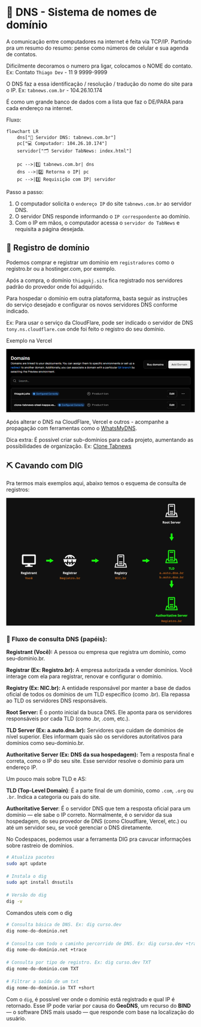 # 📡 DNS - Sistema de nomes de domínio

A comunicação entre computadores na internet é feita via TCP/IP. Partindo pra um resumo do resumo: pense como números de celular e sua agenda de contatos.

Dificilmente decoramos o numero pra ligar, colocamos o NOME do contato. Ex: Contato `Thiago Dev` - 11 9 9999-9999

O DNS faz a essa identificação / resolução / tradução do nome do site para o IP. Ex: `tabnews.com.br` - 104.26.10.174

É como um grande banco de dados com a lista que faz o DE/PARA para cada endereço na internet.

Fluxo:

```mermaid
flowchart LR
    dns["🧭 Servidor DNS: tabnews.com.br"]
    pc["💻 Computador: 104.26.10.174"]
    servidor["🗂️ Servidor TabNews: index.html"]

    pc -->|1️⃣ tabnews.com.br| dns
    dns -->|2️⃣ Retorna o IP| pc
    pc -->|3️⃣ Requisição com IP| servidor
```

Passo a passo:

1. O computador solicita o `endereço IP` do site `tabnews.com.br` ao servidor DNS.
1. O servidor DNS responde informando o `IP correspondente` ao domínio.
1. Com o IP em mãos, o computador acessa o `servidor do TabNews` e requisita a página desejada.

## 📝 Registro de domínio

Podemos comprar e registrar um domínio em `registradores` como o registro.br ou a hostinger.com, por exemplo.

Após a compra, o domínio `thiagokj.site` fica registrado nos servidores padrão do provedor onde foi adquirido.

Para hospedar o domínio em outra plataforma, basta seguir as instruções do serviço desejado e configurar os novos servidores DNS conforme indicado.

Ex: Para usar o serviço da CloudFlare, pode ser indicado o servidor de DNS `tony.ns.cloudflare.com` onde foi feito o registro do seu domínio.

Exemplo na Vercel

![Exemplo vercel](img/dns-vercel.png)

Após alterar o DNS na CloudFlare, Vercel e outros - acompanhe a propagação com ferramentas como o [WhatsMyDNS](https://www.whatsmydns.net/).

Dica extra: É possível criar sub-domínios para cada projeto, aumentando as possibilidades de organização. Ex: [Clone Tabnews](https://clone-tabnews.thiagokj.site/)

## ⛏️ Cavando com DIG

Pra termos mais exemplos aqui, abaixo temos o esquema de consulta de registros:

![DNS Resumo](img/dns-resumo-1.png)

### 🧭 Fluxo de consulta DNS (papéis):

**Registrant (Você):** A pessoa ou empresa que registra um domínio, como seu-dominio.br.

**Registrar (Ex: Registro.br):** A empresa autorizada a vender domínios. Você interage com ela para registrar, renovar e configurar o domínio.

**Registry (Ex: NIC.br):** A entidade responsável por manter a base de dados oficial de todos os domínios de um TLD específico (como .br). Ela repassa ao TLD os servidores DNS responsáveis.

**Root Server:** É o ponto inicial da busca DNS. Ele aponta para os servidores responsáveis por cada TLD (como .br, .com, etc.).

**TLD Server (Ex: a.auto.dns.br):** Servidores que cuidam de domínios de nível superior. Eles informam quais são os servidores autoritativos para domínios como seu-dominio.br.

**Authoritative Server (Ex: DNS da sua hospedagem):** Tem a resposta final e correta, como o IP do seu site. Esse servidor resolve o domínio para um endereço IP.

Um pouco mais sobre TLD e AS:

**TLD (Top-Level Domain)**: É a parte final de um domínio, como `.com`, `.org` ou `.br`. Indica a categoria ou país do site.

**Authoritative Server**: É o servidor DNS que tem a resposta oficial para um domínio — ele sabe o IP correto. Normalmente, é o servidor da sua hospedagem, do seu provedor de DNS (como Cloudflare, Vercel, etc.) ou até um servidor seu, se você gerenciar o DNS diretamente.

No Codespaces, podemos usar a ferramenta DIG pra cavucar informações sobre rastreio de domínios.

```bash
# Atualiza pacotes
sudo apt update

# Instala o dig
sudo apt install dnsutils

# Versão do dig
dig -v
```

Comandos uteis com o dig

```bash
# Consulta básica de DNS. Ex: dig curso.dev
dig nome-do-dominio.net

# Consulta com todo o caminho percorrido de DNS. Ex: dig curso.dev +trace
dig nome-do-dominio.net +trace

# Consulta por tipo de registro. Ex: dig curso.dev TXT
dig nome-do-dominio.com TXT

# Filtrar a saída de um txt
dig nome-do-dominio.io TXT +short
```

Com o `dig`, é possível ver onde o domínio está registrado e qual IP é retornado. Esse IP pode variar por causa do **GeoDNS**, um recurso do **BIND** — o software DNS mais usado — que responde com base na localização do usuário.
